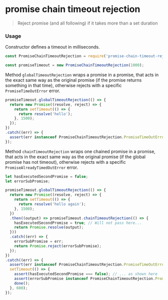 # promise chain timeout rejection

> Reject promise (and all following) if it takes more than a set duration

### Usage

Constructor defines a timeout in milliseconds.
```javascript
const PromiseChainTimeoutRejection = require('promise-chain-timeout-rejection');

const promiseTimeout = new PromiseChainTimeoutRejection(1000);
```

Method `globalTimeoutRejection` wraps a promise in a promise, that acts in the exact same way as
the original promise (if the promise returns something in that time), otherwise rejects with a specific `PromiseTimeOutError`
error.

```javascript
promiseTimeout.globalTimeoutRejection(() => {
  return new Promise((resolve, reject) => {
    return setTimeout(() => {
      return resolve('hello');
    }, 1500);
  });
})
.catch((err) => {
  assert(err instanceof PromiseChainTimeoutRejection.PromiseTimeOutError);
});
```

Method `chainTimeoutRejection` wraps one chained promise in a promise, that acts in the exact same way as
the original promise (if the global promise has not timeout), otherwise rejects with a specific `PromiseAlreadyTimedOutError`
error.

```javascript
let hasExecutedSecondPromise = false;
let errorSubPromise;

promiseTimeout.globalTimeoutRejection(() => {
  return new Promise((resolve, reject) => {
    return setTimeout(() => {
      return resolve('hello again');
    }, 1500);
  })
  .then((output) => promiseTimeout.chainTimeoutRejection(() => {
    hasExecutedSecondPromise = true; // Will not pass here...
    return Promise.resolve(output);
  }))
  .catch((err) => {
    errorSubPromise = err;
    return Promise.reject(errorSubPromise);
  });
})
.catch((err) => {
  assert(err instanceof PromiseChainTimeoutRejection.PromiseTimeOutError);
  setTimeout(() => {
    assert(hasExecutedSecondPromise === false); // ... as shown here
    assert(errorSubPromise instanceof PromiseChainTimeoutRejection.PromiseAlreadyTimedOutError);
    done();
  }, 600);
});
```
